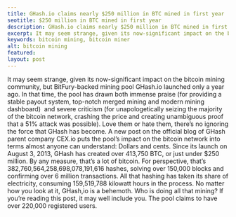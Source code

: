 ```yaml
---
title: GHash.io claims nearly $250 million in BTC mined in first year
seotitle: $250 million in BTC mined in first year
description: GHash.io claims nearly $250 million in BTC mined in first year
excerpt: It may seem strange, given its now-significant impact on the bitcoin mining community
keywords: bitcoin mining, bitcoin miner
alt: bitcoin mining
featured: 
layout: post
---
```



It may seem strange, given its now-significant impact on the bitcoin mining community, but BitFury-backed mining pool GHash.io launched only a year ago. In that time, the pool has drawn both immense praise (for providing a stable payout system, top-notch merged mining and modern mining dashboard)  and severe criticism (for unapologetically seizing the majority of the bitcoin network, crashing the price and creating unambiguous proof that a 51% attack was possible). Love them or hate them, there’s no ignoring the force that GHash has become.
A new post on the official blog of GHash parent company CEX.io puts the pool’s impact on the bitcoin network into terms almost anyone can understand: Dollars and cents. Since its launch on August 3, 2013, GHash has created over 413,750 BTC, or just under $250 million.
By any measure, that’s a lot of bitcoin. For perspective, that’s 382,760,564,258,698,078,191,616 hashes, solving over 150,000 blocks and confirming over 6 million transactions. All that hashing has taken its share of electricity, consuming 159,519,788 kilowatt hours in the process. No matter how you look at it, GHash,io is a behemoth.
Who is doing all that mining? If you’re reading this post, it may well include you. The pool claims to have over 220,000 registered users.
